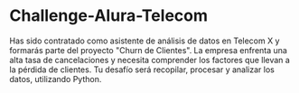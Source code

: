 # Challenge-Alura-Telecom
Has sido contratado como asistente de análisis de datos en Telecom X y formarás parte del proyecto "Churn de Clientes". La empresa enfrenta una alta tasa de cancelaciones y necesita comprender los factores que llevan a la pérdida de clientes.  Tu desafío será recopilar, procesar y analizar los datos, utilizando Python.

